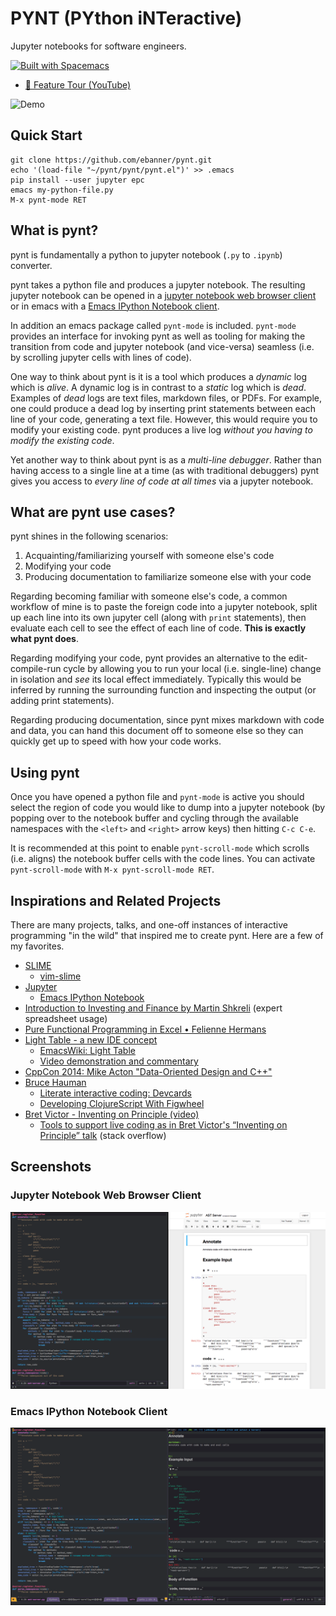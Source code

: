# PYNT (PYthon iNTeractive)

Jupyter notebooks for software engineers.

[![Built with Spacemacs](https://cdn.rawgit.com/syl20bnr/spacemacs/442d025779da2f62fc86c2082703697714db6514/assets/spacemacs-badge.svg)](http://spacemacs.org)

- [🎥 Feature Tour (YouTube)](http://www.youtube.com/watch?v=qqJbaoS_sH0 "pynt Demo")

![Demo](/img/demo.gif)

## Quick Start

```shell
git clone https://github.com/ebanner/pynt.git
echo '(load-file "~/pynt/pynt/pynt.el")' >> .emacs
pip install --user jupyter epc
emacs my-python-file.py
M-x pynt-mode RET
```

## What is pynt?

pynt is fundamentally a python to jupyter notebook (`.py` to `.ipynb`) converter.

pynt takes a python file and produces a jupyter notebook. The resulting jupyter notebook can be opened in a [jupyter notebook web browser client](#jupyter-notebook-web-browser-client) or in emacs with a [Emacs IPython Notebook client](https://github.com/ebanner/pynt/blob/dev/README.md#emacs-ipython-notebook-client).

In addition an emacs package called `pynt-mode` is included. `pynt-mode` provides an interface for invoking pynt as well as tooling for making the transition from code and jupyter notebook (and vice-versa) seamless (i.e. by scrolling jupyter cells with lines of code).

One way to think about pynt is it is a tool which produces a *dynamic* log which is *alive*. A dynamic log is in contrast to a *static* log which is *dead*. Examples of *dead* logs are text files, markdown files, or PDFs. For example, one could produce a dead log by inserting print statements between each line of your code, generating a text file. However, this would require you to modify your existing code. pynt produces a live log *without you having to modify the existing code*.

Yet another way to think about pynt is as a *multi-line debugger*. Rather than having access to a single line at a time (as with traditional debuggers) pynt gives you access to *every line of code at all times* via a jupyter notebook.

## What are pynt use cases?

pynt shines in the following scenarios:

1. Acquainting/familiarizing yourself with someone else's code
2. Modifying your code
3. Producing documentation to familiarize someone else with your code

Regarding becoming familiar with someone else's code, a common workflow of mine is to paste the foreign code into a jupyter notebook, split up each line into its own jupyter cell (along with `print` statements), then evaluate each cell to see the effect of each line of code. **This is exactly what pynt does**.

Regarding modifying your code, pynt provides an alternative to the edit-compile-run cycle by allowing you to run your local (i.e. single-line) change in isolation and *see* its local effect immediately. Typically this would be inferred by running the surrounding function and inspecting the output (or adding print statements).

Regarding producing documentation, since pynt mixes markdown with code and data, you can hand this document off to someone  else so they can quickly get up to speed with how your code works.

## Using pynt

Once you have opened a python file and `pynt-mode` is active you should select the region of code you would like to dump into a jupyter notebook (by popping over to the notebook buffer and cycling through the available namespaces with the `<left>` and `<right>` arrow keys) then hitting `C-c C-e`.

It is recommended at this point to enable `pynt-scroll-mode` which scrolls (i.e. aligns) the notebook buffer cells with the code lines. You can activate `pynt-scroll-mode` with `M-x pynt-scroll-mode RET`.

## Inspirations and Related Projects

There are many projects, talks, and one-off instances of interactive programming "in the wild" that inspired me to create pynt. Here are a few of my favorites.

- [SLIME](https://common-lisp.net/project/slime/)
  - [vim-slime](https://github.com/jpalardy/vim-slime)
- [Jupyter](http://jupyter.org/)
  - [Emacs IPython Notebook](http://millejoh.github.io/emacs-ipython-notebook/)
- [Introduction to Investing and Finance by Martin Shkreli](https://www.youtube.com/watch?v=ARrNYyJEnFI&t=1379s)  (expert spreadsheet usage)
- [Pure Functional Programming in Excel • Felienne Hermans](https://www.youtube.com/watch?v=0yKf8TrLUOw)
- [Light Table - a new IDE concept](http://www.chris-granger.com/2012/04/12/light-table-a-new-ide-concept/)
    - [EmacsWiki: Light Table](https://www.emacswiki.org/emacs/LightTable)
    - [Video demonstration and commentary](https://www.youtube.com/watch?v=TgHvRcbYJ-8)
- [CppCon 2014: Mike Acton "Data-Oriented Design and C++"](https://www.youtube.com/watch?v=rX0ItVEVjHc)
- [Bruce Hauman](http://rigsomelight.com/)
    - [Literate interactive coding: Devcards](https://www.youtube.com/watch?v=G7Z_g2fnEDg)
    - [Developing ClojureScript With Figwheel](https://www.youtube.com/watch?v=j-kj2qwJa_E)
- [Bret Victor - Inventing on Principle (video)](https://vimeo.com/36579366)
    - [Tools to support live coding as in Bret Victor's “Inventing on Principle” talk](https://stackoverflow.com/questions/9448215/tools-to-support-live-coding-as-in-bret-victors-inventing-on-principle-talk)  (stack overflow)

## Screenshots

### Jupyter Notebook Web Browser Client

![Browser](/img/browser.png)

### Emacs IPython Notebook Client

![EIN](/img/ein.png)

